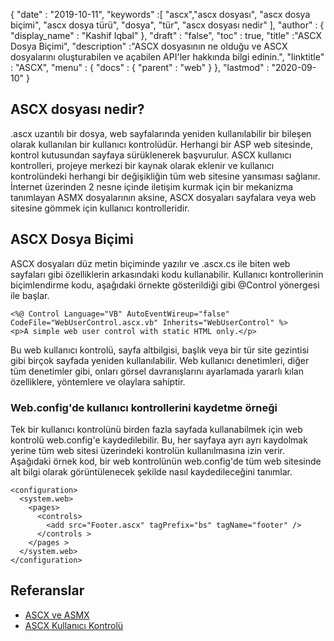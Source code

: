 {
  "date" : "2019-10-11",
  "keywords" :[ "ascx","ascx dosyası", "ascx dosya biçimi", "ascx dosya türü", "dosya", "tür", "ascx dosyası nedir" ],
  "author" : {
    "display_name" : "Kashif Iqbal"
},
  "draft" : "false",
  "toc" : true,
  "title" :"ASCX Dosya Biçimi",
  "description" :"ASCX dosyasının ne olduğu ve ASCX dosyalarını oluşturabilen ve açabilen API'ler hakkında bilgi edinin.",
  "linktitle" : "ASCX",
  "menu" : {
    "docs" : {
      "parent" : "web"
}
},
  "lastmod" : "2020-09-10"
}

## ASCX dosyası nedir?

.ascx uzantılı bir dosya, web sayfalarında yeniden kullanılabilir bir bileşen olarak kullanılan bir kullanıcı kontrolüdür. Herhangi bir ASP web sitesinde, kontrol kutusundan sayfaya sürüklenerek başvurulur. ASCX kullanıcı kontrolleri, projeye merkezi bir kaynak olarak eklenir ve kullanıcı kontrolündeki herhangi bir değişikliğin tüm web sitesine yansıması sağlanır. İnternet üzerinden 2 nesne içinde iletişim kurmak için bir mekanizma tanımlayan ASMX dosyalarının aksine, ASCX dosyaları sayfalara veya web sitesine gömmek için kullanıcı kontrolleridir.

## ASCX Dosya Biçimi

ASCX dosyaları düz metin biçiminde yazılır ve .ascx.cs ile biten web sayfaları gibi özelliklerin arkasındaki kodu kullanabilir. Kullanıcı kontrollerinin biçimlendirme kodu, aşağıdaki örnekte gösterildiği gibi @Control yönergesi ile başlar.

```
<%@ Control Language="VB" AutoEventWireup="false" CodeFile="WebUserControl.ascx.vb" Inherits="WebUserControl" %>
<p>A simple web user control with static HTML only.</p>
```

Bu web kullanıcı kontrolü, sayfa altbilgisi, başlık veya bir tür site gezintisi gibi birçok sayfada yeniden kullanılabilir. Web kullanıcı denetimleri, diğer tüm denetimler gibi, onları görsel davranışlarını ayarlamada yararlı kılan özelliklere, yöntemlere ve olaylara sahiptir.

### Web.config'de kullanıcı kontrollerini kaydetme örneği

Tek bir kullanıcı kontrolünü birden fazla sayfada kullanabilmek için web kontrolü web.config'e kaydedilebilir. Bu, her sayfaya ayrı ayrı kaydolmak yerine tüm web sitesi üzerindeki kontrolün kullanılmasına izin verir. Aşağıdaki örnek kod, bir web kontrolünün web.config'de tüm web sitesinde alt bilgi olarak görüntülenecek şekilde nasıl kaydedileceğini tanımlar.

```
<configuration>
  <system.web>
    <pages>
      <controls>
        <add src="Footer.ascx" tagPrefix="bs" tagName="footer" />
      </controls >
    </pages >
  </system.web>
</configuration>
```
## Referanslar

* [ASCX ve ASMX](https://social.msdn.microsoft.com/Forums/en-US/a27d4c2f-b972-439e-a7fe-f4b7e3637700/how-to-work-with-ascx-files?forum=aspwebforms)
* [ASCX Kullanıcı Kontrolü](https://beansoftware.com/ASP.NET-Tutorials/User-Control.aspx)


